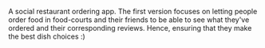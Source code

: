 A social restaurant ordering app. The first version focuses on letting people order food in food-courts and their friends to be able to see what they've ordered and their corresponding reviews. Hence, ensuring that they make the best dish choices :)
